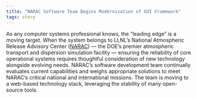 ```yaml
---
title: "NARAC Software Team Begins Modernization of GUI Framework"
tags: story
---
```


As any computer systems professional knows, the “leading edge” is a moving target. When the system belongs to LLNL’s National Atmospheric Release Advisory Center ([NARAC](https://narac.llnl.gov/)) — the DOE’s premier atmospheric transport and dispersion simulation facility — ensuring the reliability of core operational systems requires thoughtful consideration of new technology alongside evolving needs. NARAC’s software development team continually evaluates current capabilities and weighs appropriate solutions to meet NARAC’s critical national and international missions. The team is moving to a web-based technology stack, leveraging the stability of many open-source tools.

